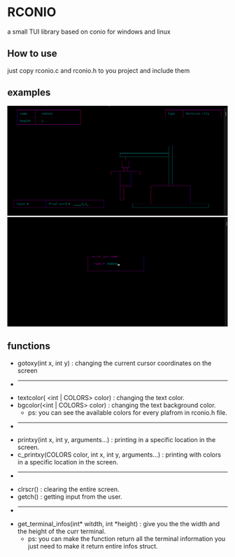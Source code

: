 # RCONIO
a small TUI library based on conio for windows and linux


## How to use
just copy rconio.c and rconio.h to you project and include them

## examples
![image info](images/screenshot1.png)
![image info](images/screenshot2.png)

## functions

- gotoxy(int x, int y)                  : changing the current cursor coordinates on the screen
- ***************************************************************************************
- textcolor( <int | COLORS> color)      : changing the text color.
- bgcolor(<int | COLORS> color)         : changing the text background color.
    - ps: you can see the available colors for every plafrom in rconio.h file.
- ***************************************************************************************
- printxy(int x, int y, arguments...)                 : printing in a specific location in the screen.
- c_printxy(COLORS color, int x, int y, arguments...) : printing with colors in a specific location in the screen.
- ***************************************************************************************
- clrscr() : clearing the entire screen.
- getch()  : getting input from the user.
- ***************************************************************************************
- get_terminal_infos(int* witdth, int *height)  : give you the the width and the height of the curr terminal.
    - ps: you can make the function return all the terminal information you just need to make it return entire infos struct.
